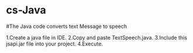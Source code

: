 # cs-Java
#The Java code converts text Message to speech

1.Create a java file in IDE.
2.Copy and paste TextSpeech.java.
3.Include this jsapi.jar file into your project.
4.Execute.
